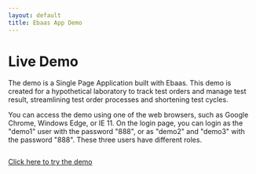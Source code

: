 ```yaml
---
layout: default
title: Ebaas App Demo
---
```


<div class="post">
  <h1 class="pageTitle">Live Demo</h1>
	<p>The demo is a Single Page Application built with Ebaas. This demo is created for a hypothetical laboratory to track test orders and manage test result, streamlining test order processes and shortening test cycles.</p> 
	<p>
	You can access the demo using one of the web browsers, such as Google Chrome, Windows Edge, or IE 11. On the login page, you can login as the "demo1" user with the password "888", or as "demo2" and "demo3" with the password "888". These three users have different roles.
	</p>
	<p>	
  	  <img src="{{'/assets/img/demo-login.png' | prepend: site.baseurl }}" alt="">
	  </p>
	  <p>
	<a target="_blank" href="http://ec2-54-91-101-44.compute-1.amazonaws.com:8080/#/login" class="next button__outline">Click here to try the demo</a>
	</p>
</div>
